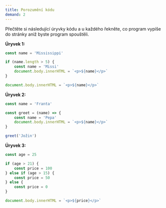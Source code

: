```yaml
---
title: Porozumění kódu
demand: 2
---
```


Přečtěte si následující úryvky kódu a u každého řekněte, co program vypíše do stránky aniž byste program spouštěli.

**Úryvek 1:**

```js
const name = 'Mississippi'

if (name.length > 5) {
	const name = 'Missi'
	document.body.innerHTML = `<p>${name}</p>`
}

document.body.innerHTML = `<p>${name}</p>`
```

**Úryvek 2:**

```js
const name = 'Franta'

const greet = (name) => {
	const name = 'Pepa'
	document.body.innerHTML = `<p>${name}</p>`
}

greet('Jožin')
```

**Úryvek 3:**

```js
const age = 25

if (age > 21) {
	const price = 100
} else if (age > 15) {
	const price = 50
} else {
	const price = 0
}

document.body.innerHTML = `<p>${price}</p>`
```

